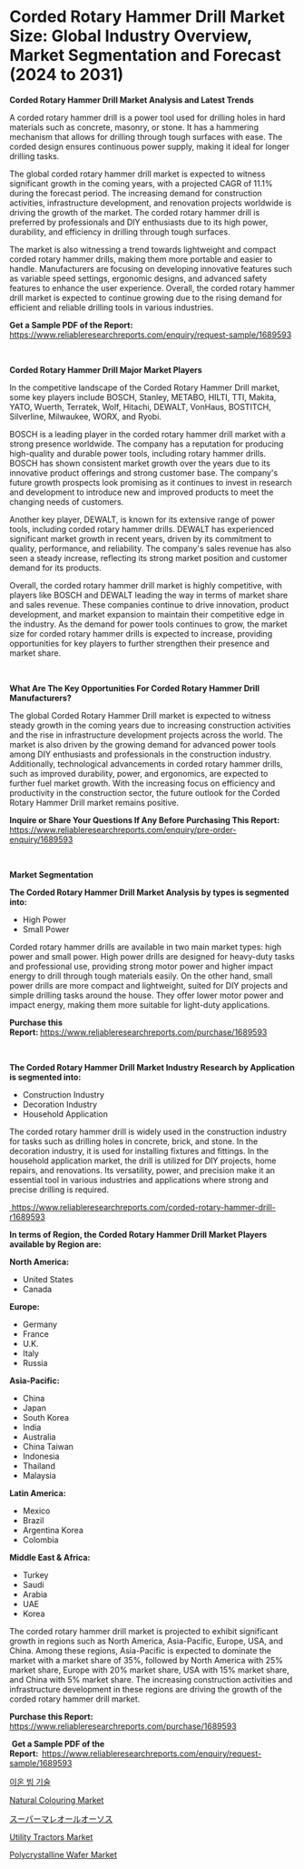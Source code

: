 <p><h1>Corded Rotary Hammer Drill Market Size: Global Industry Overview, Market Segmentation and Forecast (2024 to 2031)</h1></p><p><strong>Corded Rotary Hammer Drill Market Analysis and Latest Trends</strong></p>
<p><p>A corded rotary hammer drill is a power tool used for drilling holes in hard materials such as concrete, masonry, or stone. It has a hammering mechanism that allows for drilling through tough surfaces with ease. The corded design ensures continuous power supply, making it ideal for longer drilling tasks.</p><p>The global corded rotary hammer drill market is expected to witness significant growth in the coming years, with a projected CAGR of 11.1% during the forecast period. The increasing demand for construction activities, infrastructure development, and renovation projects worldwide is driving the growth of the market. The corded rotary hammer drill is preferred by professionals and DIY enthusiasts due to its high power, durability, and efficiency in drilling through tough surfaces.</p><p>The market is also witnessing a trend towards lightweight and compact corded rotary hammer drills, making them more portable and easier to handle. Manufacturers are focusing on developing innovative features such as variable speed settings, ergonomic designs, and advanced safety features to enhance the user experience. Overall, the corded rotary hammer drill market is expected to continue growing due to the rising demand for efficient and reliable drilling tools in various industries.</p></p>
<p><strong>Get a Sample PDF of the Report:&nbsp;</strong> <a href="https://www.reliableresearchreports.com/enquiry/request-sample/1689593">https://www.reliableresearchreports.com/enquiry/request-sample/1689593</a></p>
<p>&nbsp;</p>
<p><strong>Corded Rotary Hammer Drill Major Market Players</strong></p>
<p><p>In the competitive landscape of the Corded Rotary Hammer Drill market, some key players include BOSCH, Stanley, METABO, HILTI, TTI, Makita, YATO, Wuerth, Terratek, Wolf, Hitachi, DEWALT, VonHaus, BOSTITCH, Silverline, Milwaukee, WORX, and Ryobi. </p><p>BOSCH is a leading player in the corded rotary hammer drill market with a strong presence worldwide. The company has a reputation for producing high-quality and durable power tools, including rotary hammer drills. BOSCH has shown consistent market growth over the years due to its innovative product offerings and strong customer base. The company's future growth prospects look promising as it continues to invest in research and development to introduce new and improved products to meet the changing needs of customers.</p><p>Another key player, DEWALT, is known for its extensive range of power tools, including corded rotary hammer drills. DEWALT has experienced significant market growth in recent years, driven by its commitment to quality, performance, and reliability. The company's sales revenue has also seen a steady increase, reflecting its strong market position and customer demand for its products.</p><p>Overall, the corded rotary hammer drill market is highly competitive, with players like BOSCH and DEWALT leading the way in terms of market share and sales revenue. These companies continue to drive innovation, product development, and market expansion to maintain their competitive edge in the industry. As the demand for power tools continues to grow, the market size for corded rotary hammer drills is expected to increase, providing opportunities for key players to further strengthen their presence and market share.</p></p>
<p>&nbsp;</p>
<p><strong>What Are The Key Opportunities For Corded Rotary Hammer Drill Manufacturers?</strong></p>
<p><p>The global Corded Rotary Hammer Drill market is expected to witness steady growth in the coming years due to increasing construction activities and the rise in infrastructure development projects across the world. The market is also driven by the growing demand for advanced power tools among DIY enthusiasts and professionals in the construction industry. Additionally, technological advancements in corded rotary hammer drills, such as improved durability, power, and ergonomics, are expected to further fuel market growth. With the increasing focus on efficiency and productivity in the construction sector, the future outlook for the Corded Rotary Hammer Drill market remains positive.</p></p>
<p><strong>Inquire or Share Your Questions If Any Before Purchasing This Report:</strong> <a href="https://www.reliableresearchreports.com/enquiry/pre-order-enquiry/1689593">https://www.reliableresearchreports.com/enquiry/pre-order-enquiry/1689593</a></p>
<p>&nbsp;</p>
<p><strong>Market Segmentation</strong></p>
<p><strong>The Corded Rotary Hammer Drill Market Analysis by types is segmented into:</strong></p>
<p><ul><li>High Power</li><li>Small Power</li></ul></p>
<p><p>Corded rotary hammer drills are available in two main market types: high power and small power. High power drills are designed for heavy-duty tasks and professional use, providing strong motor power and higher impact energy to drill through tough materials easily. On the other hand, small power drills are more compact and lightweight, suited for DIY projects and simple drilling tasks around the house. They offer lower motor power and impact energy, making them more suitable for light-duty applications.</p></p>
<p><strong>Purchase this Report:&nbsp;</strong><a href="https://www.reliableresearchreports.com/purchase/1689593">https://www.reliableresearchreports.com/purchase/1689593</a></p>
<p>&nbsp;</p>
<p><strong>The Corded Rotary Hammer Drill Market Industry Research by Application is segmented into:</strong></p>
<p><ul><li>Construction Industry</li><li>Decoration Industry</li><li>Household Application</li></ul></p>
<p><p>The corded rotary hammer drill is widely used in the construction industry for tasks such as drilling holes in concrete, brick, and stone. In the decoration industry, it is used for installing fixtures and fittings. In the household application market, the drill is utilized for DIY projects, home repairs, and renovations. Its versatility, power, and precision make it an essential tool in various industries and applications where strong and precise drilling is required.</p></p>
<p><a href="https://www.reliableresearchreports.com/corded-rotary-hammer-drill-r1689593">&nbsp;https://www.reliableresearchreports.com/corded-rotary-hammer-drill-r1689593</a></p>
<p><strong>In terms of Region, the Corded Rotary Hammer Drill Market Players available by Region are:</strong></p>
<p>
    <p> <strong> North America: </strong>
        <ul>
            <li>United States</li>
            <li>Canada</li>
        </ul>
        </p> 
    <p> <strong> Europe: </strong>
        <ul>
            <li>Germany</li>
            <li>France</li>
            <li>U.K.</li>
            <li>Italy</li>
            <li>Russia</li>
        </ul>
        </p> 
    <p> <strong> Asia-Pacific: </strong>
        <ul>
            <li>China</li>
            <li>Japan</li>
            <li>South Korea</li>
            <li>India</li>
            <li>Australia</li>
            <li>China Taiwan</li>
            <li>Indonesia</li>
            <li>Thailand</li>
            <li>Malaysia</li>
        </ul>
        </p> 
    <p> <strong> Latin America: </strong>
        <ul>
            <li>Mexico</li>
            <li>Brazil</li>
            <li>Argentina Korea</li>
            <li>Colombia</li>
        </ul>
        </p> 
    <p> <strong> Middle East & Africa: </strong>
        <ul>
            <li>Turkey</li>
            <li>Saudi</li>
            <li>Arabia</li>
            <li>UAE</li>
            <li>Korea</li>
        </ul>
    </p>
    </p>
<p><p>The corded rotary hammer drill market is projected to exhibit significant growth in regions such as North America, Asia-Pacific, Europe, USA, and China. Among these regions, Asia-Pacific is expected to dominate the market with a market share of 35%, followed by North America with 25% market share, Europe with 20% market share, USA with 15% market share, and China with 5% market share. The increasing construction activities and infrastructure development in these regions are driving the growth of the corded rotary hammer drill market.</p></p>
<p><strong>Purchase this Report: </strong><a href="https://www.reliableresearchreports.com/purchase/1689593">https://www.reliableresearchreports.com/purchase/1689593</a></p>
<p>&nbsp;<strong>Get a Sample PDF of the Report:&nbsp;&nbsp;</strong><a href="https://www.reliableresearchreports.com/enquiry/request-sample/1689593">https://www.reliableresearchreports.com/enquiry/request-sample/1689593</a></p>
<p><strong></strong></p>
<p><p><a href="https://github.com/PercyHagernes9778/Market-Research-Report-List-1/blob/main/368571429136.md">이온 빔 기술</a></p><p><a href="https://issuu.com/reportprime-2/docs/natural-colouring-market-size-2030.pptx">Natural Colouring Market</a></p><p><a href="https://github.com/ddwcuskozol07187/Market-Research-Report-List-1/blob/main/346426431795.md">スーパーマレオールオーソス</a></p><p><a href="https://github.com/josesg55/Market-Research-Report-List-2/blob/main/utility-tractors-market.md">Utility Tractors Market</a></p><p><a href="https://issuu.com/reportprime-2/docs/polycrystalline-wafer-market-size-2030.pptx">Polycrystalline Wafer Market</a></p></p>